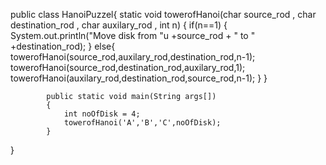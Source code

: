 public class HanoiPuzzel{
    static void towerofHanoi(char source_rod , char destination_rod ,  char auxilary_rod , int n)
    {
        if(n==1)
        {
            System.out.println("Move disk from "u
                             +source_rod  +
                             " to "
                             +destination_rod);
        }
        else{
        towerofHanoi(source_rod,auxilary_rod,destination_rod,n-1);
        towerofHanoi(source_rod,destination_rod,auxilary_rod,1);
        towerofHanoi(auxilary_rod,destination_rod,source_rod,n-1);
        }
    }
        
            public static void main(String args[])
            {
                int noOfDisk = 4;
                towerofHanoi('A','B','C',noOfDisk);
            }
        


    
}

   
